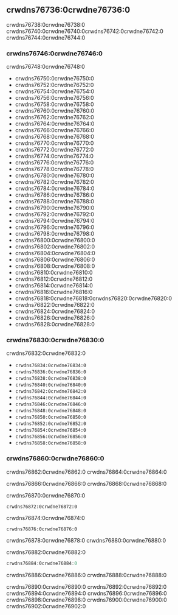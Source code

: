 ## crwdns76736:0crwdne76736:0

crwdns76738:0crwdne76738:0 crwdns76740:0crwdne76740:0<!-- ignore -->crwdns76742:0crwdne76742:0 crwdns76744:0crwdne76744:0

### crwdns76746:0crwdne76746:0

crwdns76748:0crwdne76748:0

* crwdns76750:0crwdne76750:0
* crwdns76752:0crwdne76752:0
* crwdns76754:0crwdne76754:0
* crwdns76756:0crwdne76756:0
* crwdns76758:0crwdne76758:0
* crwdns76760:0crwdne76760:0
* crwdns76762:0crwdne76762:0
* crwdns76764:0crwdne76764:0
* crwdns76766:0crwdne76766:0
* crwdns76768:0crwdne76768:0
* crwdns76770:0crwdne76770:0
* crwdns76772:0crwdne76772:0
* crwdns76774:0crwdne76774:0
* crwdns76776:0crwdne76776:0
* crwdns76778:0crwdne76778:0
* crwdns76780:0crwdne76780:0
* crwdns76782:0crwdne76782:0
* crwdns76784:0crwdne76784:0
* crwdns76786:0crwdne76786:0
* crwdns76788:0crwdne76788:0
* crwdns76790:0crwdne76790:0
* crwdns76792:0crwdne76792:0
* crwdns76794:0crwdne76794:0
* crwdns76796:0crwdne76796:0
* crwdns76798:0crwdne76798:0
* crwdns76800:0crwdne76800:0
* crwdns76802:0crwdne76802:0
* crwdns76804:0crwdne76804:0
* crwdns76806:0crwdne76806:0
* crwdns76808:0crwdne76808:0
* crwdns76810:0crwdne76810:0
* crwdns76812:0crwdne76812:0
* crwdns76814:0crwdne76814:0
* crwdns76816:0crwdne76816:0
* crwdns76818:0crwdne76818:0<!-- ignore -->crwdns76820:0crwdne76820:0
* crwdns76822:0crwdne76822:0
* crwdns76824:0crwdne76824:0
* crwdns76826:0crwdne76826:0
* crwdns76828:0crwdne76828:0

### crwdns76830:0crwdne76830:0

crwdns76832:0crwdne76832:0

* `crwdns76834:0crwdne76834:0`
* `crwdns76836:0crwdne76836:0`
* `crwdns76838:0crwdne76838:0`
* `crwdns76840:0crwdne76840:0`
* `crwdns76842:0crwdne76842:0`
* `crwdns76844:0crwdne76844:0`
* `crwdns76846:0crwdne76846:0`
* `crwdns76848:0crwdne76848:0`
* `crwdns76850:0crwdne76850:0`
* `crwdns76852:0crwdne76852:0`
* `crwdns76854:0crwdne76854:0`
* `crwdns76856:0crwdne76856:0`
* `crwdns76858:0crwdne76858:0`

### crwdns76860:0crwdne76860:0

crwdns76862:0crwdne76862:0 crwdns76864:0crwdne76864:0

crwdns76866:0crwdne76866:0 crwdns76868:0crwdne76868:0

<span class="filename">crwdns76870:0crwdne76870:0</span>

```rust,ignore,does_not_compile
crwdns76872:0crwdne76872:0
```

crwdns76874:0crwdne76874:0

```text
crwdns76876:0crwdne76876:0
```

crwdns76878:0crwdne76878:0 crwdns76880:0crwdne76880:0

<span class="filename">crwdns76882:0crwdne76882:0</span>

```rust
crwdns76884:0crwdne76884:0
```

crwdns76886:0crwdne76886:0 crwdns76888:0crwdne76888:0

crwdns76890:0crwdne76890:0 crwdns76892:0crwdne76892:0 crwdns76894:0crwdne76894:0 crwdns76896:0crwdne76896:0 crwdns76898:0crwdne76898:0 crwdns76900:0crwdne76900:0<!-- ignore --> crwdns76902:0crwdne76902:0
